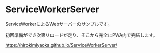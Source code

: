 # ServiceWorkerServer

ServiceWorkerによるWebサーバーのサンプルです。

初回準備ができ次第リロードが走り、そこから完全にPWA内で完結します。

https://hirokimiyaoka.github.io/ServiceWorkerServer/

